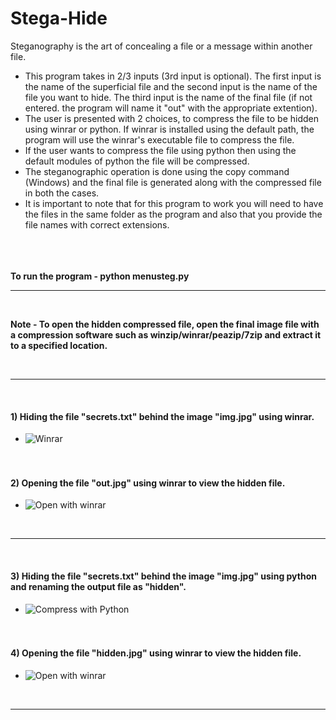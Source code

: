 # Stega-Hide
Steganography is the art of concealing a file or a message within another file.
- This program takes in 2/3 inputs (3rd input is optional). The first input is the name of the superficial file and the second input is the name of the file you want to hide. The third input is the name of the final file (if not entered. the program will name it "out" with the appropriate extention).
- The user is presented with 2 choices, to compress the file to be hidden using winrar or python. If winrar is installed using the default path, the program will use the winrar's executable file to compress the file. 
- If the user wants to compress the file using python then using the default modules of python the file will be compressed. 
- The steganographic operation is done using the copy command (Windows) and the final file is generated along with the compressed file in both the cases. 
- It is important to note that for this program to work you will need to have the files in the same folder as the program and also that you provide the file names with correct extensions. 

<br /> <br /> <br />
**To run the program - python menusteg.py**

---------------------------------------------------------------------------------------------------------------------------------------- 
<br />

**Note - To open the hidden compressed file, open the final image file with a compression software such as winzip/winrar/peazip/7zip and extract it to a specified location.**

<br />

----------------------------------------------------------------------------------------------------------------------------------------
<br />

#### 1) Hiding the file "secrets.txt" behind the image "img.jpg" using winrar.
- ![Winrar](https://github.com/Ashishamar99/Stega-Hide/blob/master/images/compress%20with%20winrar.png) <br /> <br /> <br />

#### 2) Opening the file "out.jpg" using winrar to view the hidden file.
- ![Open with winrar](https://github.com/Ashishamar99/Stega-Hide/blob/master/images/open%20with%20winrar.png)

<br />

----------------------------------------------------------------------------------------------------------------------------------------
<br />

#### 3) Hiding the file "secrets.txt" behind the image "img.jpg" using python and renaming the output file as "hidden".
- ![Compress with Python](https://github.com/Ashishamar99/Stega-Hide/blob/master/images/compress%20with%20python.png) <br /> <br /> <br />

#### 4) Opening the file "hidden.jpg" using winrar to view the hidden file.
- ![Open with winrar](https://github.com/Ashishamar99/Stega-Hide/blob/master/images/open%20with%20winrar%20(2).png)

<br />

----------------------------------------------------------------------------------------------------------------------------------------
